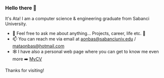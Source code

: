 ### Hello there 👋

It's Ata! I am a computer science & engineering graduate from Sabanci University.

- 💬 Feel free to ask me about anything... Projects, career, life etc. 🤗
- 📫 You can reach me via email at aonbas@sabanciuniv.edu / mataonbas@hotmail.com
- 🕸️ I have also a personal web page where you can get to know me even more ➡️ [MyCV](https://www.mataonbas-cv.com)

Thanks for visiting!

<!--
**mustafaataonbas/mustafaataonbas** is a ✨ _special_ ✨ repository because its `README.md` (this file) appears on your GitHub profile.

Here are some ideas to get you started:

- 🔭 I’m currently working on ...
- 🌱 I’m currently learning ...
- 👯 I’m looking to collaborate on ...
- 🤔 I’m looking for help with ...
- 💬 Ask me about ...
- 📫 How to reach me: ...
- 😄 Pronouns: ...
- ⚡ Fun fact: ...
-->

